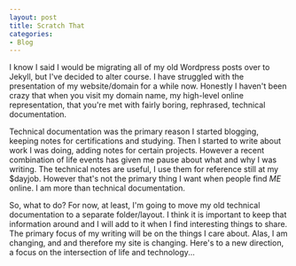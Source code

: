 ```yaml
---
layout: post
title: Scratch That
categories:
- Blog
---
```


I know I said I would be migrating all of my old Wordpress posts over to Jekyll, but I've decided to alter course. I have struggled with the presentation of my website/domain for a while now. Honestly I haven't been crazy that when you visit my domain name, my high-level online representation, that you're met with fairly boring, rephrased, technical documentation.  

Technical documentation was the primary reason I started blogging, keeping notes for certifications and studying. Then I started to write about work I was doing, adding notes for certain projects. However a recent combination of life events has given me pause about what and why I was writing. The technical notes are useful, I use them for reference still at my $dayjob. However that's not the primary thing I want when people find *ME* online. I am more than technical documentation.

So, what to do? For now, at least, I'm going to move my old technical documentation to a separate folder/layout. I think it is important to keep that information around and I will add to it when I find interesting things to share. The primary focus of my writing will be on the things I care about. Alas, I am changing, and and therefore my site is changing. Here's to a new direction, a focus on the intersection of life and technology...